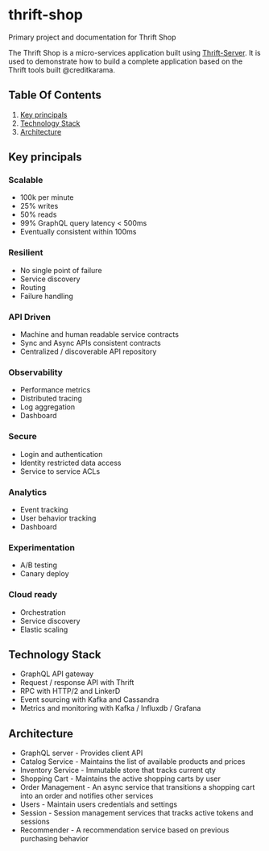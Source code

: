 # thrift-shop
Primary project and documentation for Thrift Shop

The Thrift Shop is a micro-services application built using [Thrift-Server](https://github.com/creditkarma/thrift-server).  It is used to demonstrate how to build a complete application based on the Thrift tools built @creditkarama.

## Table Of Contents

1. [Key principals](#key-principals)
1. [Technology Stack](#technology-stack)
1. [Architecture](#architecture)

## Key principals

### Scalable
* 100k per minute
* 25% writes
* 50% reads
* 99% GraphQL query latency < 500ms
* Eventually consistent within 100ms

### Resilient
* No single point of failure
* Service discovery
* Routing
* Failure handling

### API Driven
* Machine and human readable service contracts
* Sync and Async APIs consistent contracts
* Centralized / discoverable API repository

### Observability
* Performance metrics
* Distributed tracing
* Log aggregation
* Dashboard

### Secure
* Login and authentication
* Identity restricted data access
* Service to service ACLs

### Analytics
* Event tracking
* User behavior tracking
* Dashboard

### Experimentation
* A/B testing
* Canary deploy

### Cloud ready
* Orchestration
* Service discovery
* Elastic scaling


## Technology Stack

* GraphQL API gateway
* Request / response API with Thrift
* RPC with HTTP/2 and LinkerD
* Event sourcing with Kafka and Cassandra
* Metrics and monitoring with Kafka / Influxdb / Grafana

## Architecture

* GraphQL server - Provides client API
* Catalog Service - Maintains the list of available products and prices
* Inventory Service - Immutable store that tracks current qty
* Shopping Cart - Maintains the active shopping carts by user
* Order Management - An async service that transitions a shopping cart into an order and notifies other services
* Users - Maintain users credentials and settings
* Session - Session management services that tracks active tokens and sessions
* Recommender - A recommendation service based on previous purchasing behavior
